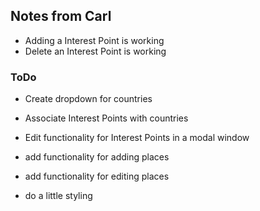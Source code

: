 ## Notes from Carl
 - Adding a Interest Point is working
 - Delete an Interest Point is working

 ### ToDo
 - Create dropdown for countries
 - Associate Interest Points with countries
 - Edit functionality for Interest Points in a modal window

 - add functionality for adding places
 - add functionality for editing places
 - do a little styling
